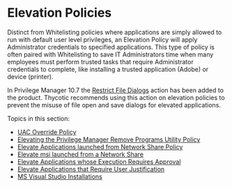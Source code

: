 [title]: # (Elevation Policies)
[tags]: # (elevate)
[priority]: # (3)
# Elevation Policies

Distinct from Whitelisting policies where applications are simply allowed to run with default user level privileges, an Elevation Policy will apply Administrator credentials to specified applications. This type of policy is often paired with Whitelisting to save IT Administrators time when many employees must perform trusted tasks that require Administrator credentials to complete, like installing a trusted application (Adobe) or device (printer).

In Privilege Manager 10.7 the [Restrict File Dialogs](../../../actions/default-actions.md#Restrict_File_Dialogs) action has been added to the product. Thycotic recommends using this action on elevation policies to prevent the misuse of file open and save dialogs for elevated applications.

Topics in this section:

* [UAC Override Policy](uac-override.md)
* [Elevating the Privilege Manager Remove Programs Utility Policy](pm-remove-prog.md)
* [Elevate Applications launched from Network Share Policy](network-share.md)
* [Elevate msi launched from a Network Share](msi.md)
* [Elevate Applications whose Execution Requires Approval](app-req-app.md)
* [Elevate Applications that Require User Justification](user-just.md)
* [MS Visual Studio Installations](ms-visual-studio.md)
